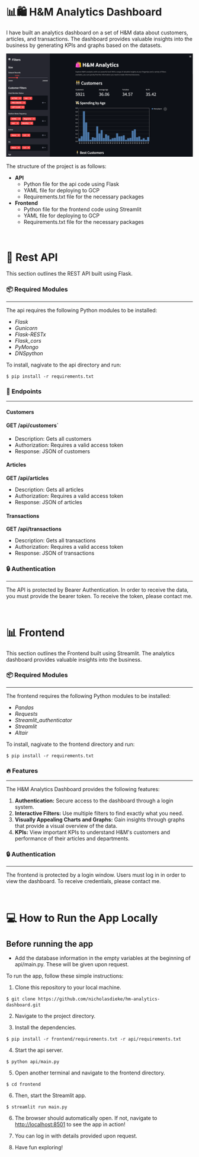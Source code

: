 # **📊🛍️ H&M Analytics Dashboard**

I have built an analytics dashboard on a set of H&M data about customers, articles, and transactions. The dashboard provides valuable insights into the business by generating KPIs and graphs based on the datasets.

![alt text](hm-screenshot.png "H&M Analytics Dashboard Screenshot")

The structure of the project is as follows:

- **API**
  - Python file for the api code using Flask
  - YAML file for deploying to GCP
  - Requirements.txt file for the necessary packages
- **Frontend**
  - Python file for the frontend code using Streamlit
  - YAML file for deploying to GCP
  - Requirements.txt file for the necessary packages

&nbsp;

# **🔗 Rest API**

This section outlines the REST API built using Flask.

### **📦 Required Modules**

---

The api requires the following Python modules to be installed:

- _Flask_
- _Gunicorn_
- _Flask-RESTx_
- _Flask_cors_
- _PyMongo_
- _DNSpython_

To install, nagivate to the api directory and run:

```console
$ pip install -r requirements.txt
```

### **🎯 Endpoints**

---

#### **Customers**

#### **GET /api/customers**`

- Description: Gets all customers
- Authorization: Requires a valid access token
- Response: JSON of customers

#### **Articles**

**GET /api/articles**

- Description: Gets all articles
- Authorization: Requires a valid access token
- Response: JSON of articles

#### **Transactions**

**GET /api/transactions**

- Description: Gets all transactions
- Authorization: Requires a valid access token
- Response: JSON of transactions

### **🔒 Authentication**

---

The API is protected by Bearer Authentication. In order to receive the data, you must provide the bearer token. To receive the token, please contact me.

&nbsp;

# **📊 Frontend**

This section outlines the Frontend built using Streamlit. The analytics dashboard provides valuable insights into the business.

### **📦 Required Modules**

---

The frontend requires the following Python modules to be installed:

- _Pandas_
- _Requests_
- _Streamlit_authenticator_
- _Streamlit_
- _Altair_

To install, nagivate to the frontend directory and run:

```console
$ pip install -r requirements.txt
```

### **🔥 Features**

---

The H&M Analytics Dashboard provides the following features:

1. **Authentication:** Secure access to the dashboard through a login system.
2. **Interactive Filters:** Use multiple filters to find exactly what you need.
3. **Visually Appealing Charts and Graphs:** Gain insights through graphs that provide a visual overview of the data.
4. **KPIs:** View important KPIs to understand H&M's customers and performance of their articles and departments.

### **🔒 Authentication**

---

The frontend is protected by a login window. Users must log in in order to view the dashboard. To receive credentials, please contact me.



&nbsp;

# **💻 How to Run the App Locally**

## Before running the app
- Add the database information in the empty variables at the beginning of api/main.py. These will be given upon request.

To run the app, follow these simple instructions:

1. Clone this repository to your local machine.

```console
$ git clone https://github.com/nicholasdieke/hm-analytics-dashboard.git
```

2. Navigate to the project directory.

3. Install the dependencies.

```console
$ pip install -r frontend/requirements.txt -r api/requirements.txt
```

4. Start the api server.

```console
$ python api/main.py
```

5. Open another terminal and navigate to the frontend directory. 

```console
$ cd frontend
```

6. Then, start the Streamlit app.

```console
$ streamlit run main.py
```

6. The browser should automatically open. If not, navigate to [http://localhost:8501](http://localhost:8501) to see the app in action!

7. You can log in with details provided upon request.

8. Have fun exploring!
